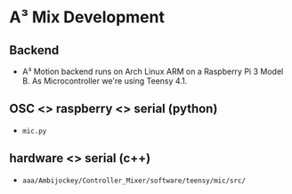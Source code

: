 # A³ Mix Development
## Backend
- A³ Motion backend runs on Arch Linux ARM on a Raspberry Pi 3 Model B. As Microcontroller we're using Teensy 4.1. 

## OSC <> raspberry <> serial (python)
- ```mic.py```

## hardware <> serial (c++)
- ```aaa/Ambijockey/Controller_Mixer/software/teensy/mic/src/```
